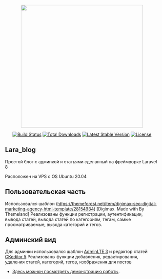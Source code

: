 <p align="center"><a href="https://laravel.com" target="_blank"><img src="https://raw.githubusercontent.com/laravel/art/master/logo-lockup/5%20SVG/2%20CMYK/1%20Full%20Color/laravel-logolockup-cmyk-red.svg" width="400"></a></p>

<p align="center">
<a href="https://travis-ci.org/laravel/framework"><img src="https://travis-ci.org/laravel/framework.svg" alt="Build Status"></a>
<a href="https://packagist.org/packages/laravel/framework"><img src="https://poser.pugx.org/laravel/framework/d/total.svg" alt="Total Downloads"></a>
<a href="https://packagist.org/packages/laravel/framework"><img src="https://poser.pugx.org/laravel/framework/v/stable.svg" alt="Latest Stable Version"></a>
<a href="https://packagist.org/packages/laravel/framework"><img src="https://poser.pugx.org/laravel/framework/license.svg" alt="License"></a>
</p>

## Lara_blog

<p>Простой блог с админкой и статьями сделанный на фреймворке Laravel 8</p>
<p> Расположен на VPS с OS Ubuntu 20.04</p>

## Пользовательская часть
Использовался шаблон (https://themeforest.net/item/digimax-seo-digital-marketing-agency-html-template/28154934) [Digimax. Made with  By Themeland]
Реализованы функции  регистрации, аутентификации, вывода статей, вывода статей по категориям, тегам, самые просматриваемые, вывода категорий и тегов.

## Админский вид
Для админки использовался шаблон [AdminLTE 3](https://adminlte.io/) и редактор статей [CKeditor 5](https://ckeditor.com/)
Реализованы функции добавления, редактирования, удаления статей, категорий, тегов, изображения для постов

- [Здесь можнон посмотреть демонстрацию работы](http://768881-ca69073.tmweb.ru/).
